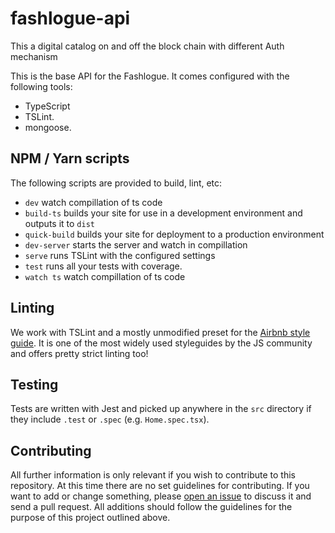# fashlogue-api
This a digital catalog on and off the block chain with different Auth mechanism

This is the base API for the Fashlogue. It comes configured with the following tools:

- TypeScript
- TSLint.
- mongoose.

## NPM / Yarn scripts

The following scripts are provided to build, lint, etc:

- `dev` watch compillation of ts code
- `build-ts` builds your site for use in a development environment and outputs it to `dist`
- `quick-build` builds your site for deployment to a production environment
- `dev-server` starts the server and watch in compillation
- `serve` runs TSLint with the configured settings
- `test` runs all your tests with coverage.
- `watch ts` watch compillation of ts code

## Linting

We work with TSLint and a mostly unmodified preset for the [Airbnb style guide](https://github.com/airbnb/javascript/).
It is one of the most widely used styleguides by the JS community and offers pretty strict linting too!

## Testing

Tests are written with Jest and picked up anywhere in the `src` directory if they include `.test` or `.spec` (e.g. `Home.spec.tsx`).

## Contributing

All further information is only relevant if you wish to contribute to this repository.
At this time there are no set guidelines for contributing.
If you want to add or change something, please [open an issue](https://github.com/fashlogue/faslogue/issues) to discuss it and send a pull request.
All additions should follow the guidelines for the purpose of this project outlined above.
